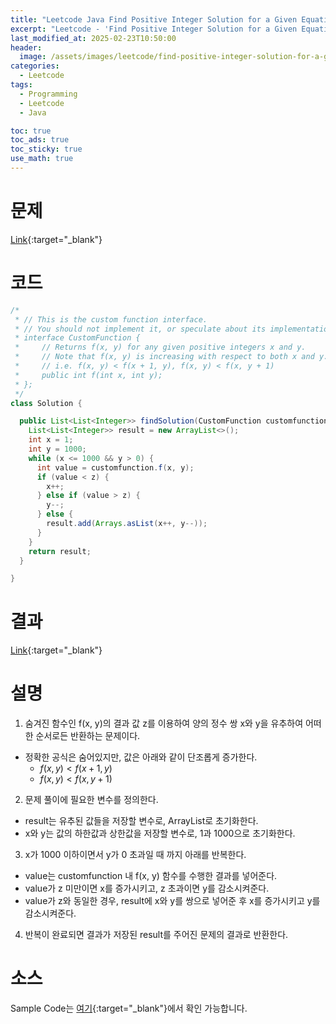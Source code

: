 ```yaml
---
title: "Leetcode Java Find Positive Integer Solution for a Given Equation"
excerpt: "Leetcode - 'Find Positive Integer Solution for a Given Equation' 문제 Java 풀이"
last_modified_at: 2025-02-23T10:50:00
header:
  image: /assets/images/leetcode/find-positive-integer-solution-for-a-given-equation.png
categories:
  - Leetcode
tags:
  - Programming
  - Leetcode
  - Java

toc: true
toc_ads: true
toc_sticky: true
use_math: true
---
```

# 문제
[Link](https://leetcode.com/problems/find-positive-integer-solution-for-a-given-equation/){:target="_blank"}

# 코드
```java
/*
 * // This is the custom function interface.
 * // You should not implement it, or speculate about its implementation
 * interface CustomFunction {
 *     // Returns f(x, y) for any given positive integers x and y.
 *     // Note that f(x, y) is increasing with respect to both x and y.
 *     // i.e. f(x, y) < f(x + 1, y), f(x, y) < f(x, y + 1)
 *     public int f(int x, int y);
 * };
 */
class Solution {

  public List<List<Integer>> findSolution(CustomFunction customfunction, int z) {
    List<List<Integer>> result = new ArrayList<>();
    int x = 1;
    int y = 1000;
    while (x <= 1000 && y > 0) {
      int value = customfunction.f(x, y);
      if (value < z) {
        x++;
      } else if (value > z) {
        y--;
      } else {
        result.add(Arrays.asList(x++, y--));
      }
    }
    return result;
  }

}
```

# 결과
[Link](https://leetcode.com/problems/find-positive-integer-solution-for-a-given-equation/submissions/1552251207/){:target="_blank"}

# 설명
1. 숨겨진 함수인 f(x, y)의 결과 값 z를 이용하여 양의 정수 쌍 x와 y을 유추하여 어떠한 순서로든 반환하는 문제이다.
- 정확한 공식은 숨어있지만, 값은 아래와 같이 단조롭게 증가한다.
  - $f(x, y) < f(x + 1, y)$
  - $f(x, y) < f(x, y + 1)$

2. 문제 풀이에 필요한 변수를 정의한다.
- result는 유추된 값들을 저장할 변수로, ArrayList로 초기화한다.
- x와 y는 값의 하한값과 상한값을 저장할 변수로, 1과 1000으로 초기화한다.

3. x가 1000 이하이면서 y가 0 초과일 때 까지 아래를 반복한다.
- value는 customfunction 내 f(x, y) 함수를 수행한 결과를 넣어준다.
- value가 z 미만이면 x를 증가시키고, z 초과이면 y를 감소시켜준다.
- value가 z와 동일한 경우, result에 x와 y를 쌍으로 넣어준 후 x를 증가시키고 y를 감소시켜준다.

4. 반복이 완료되면 결과가 저장된 result를 주어진 문제의 결과로 반환한다.

# 소스
Sample Code는 [여기](https://github.com/GracefulSoul/leetcode/blob/master/src/main/java/gracefulsoul/problems/FindPositiveIntegerSolutionForAGivenEquation.java){:target="_blank"}에서 확인 가능합니다.